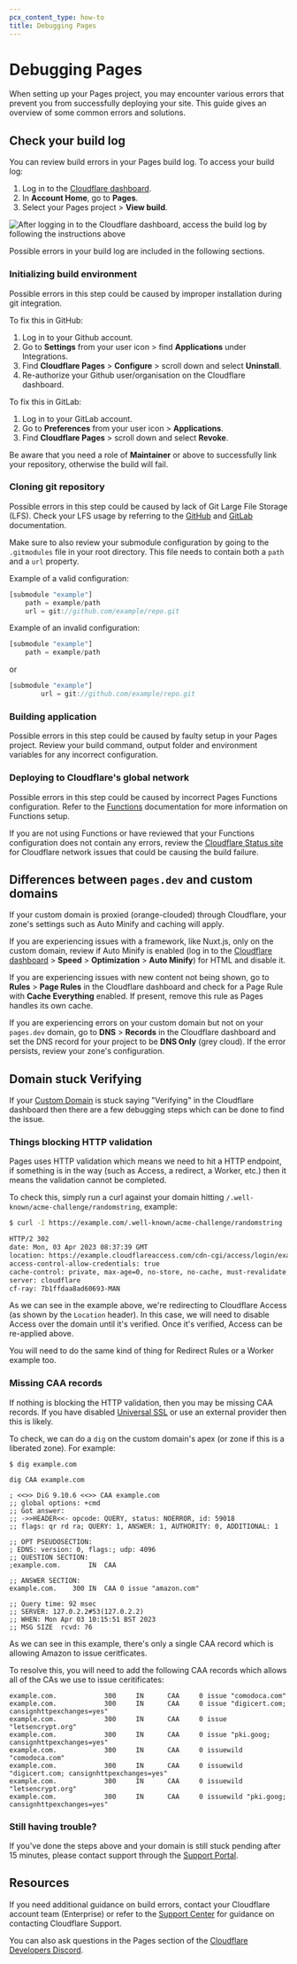 ```yaml
---
pcx_content_type: how-to
title: Debugging Pages
---
```


# Debugging Pages

When setting up your Pages project, you may encounter various errors that prevent you from successfully deploying your site. This guide gives an overview of some common errors and solutions.

## Check your build log

You can review build errors in your Pages build log. To access your build log:

1. Log in to the [Cloudflare dashboard](https://dash.cloudflare.com).
2. In **Account Home**, go to **Pages**.
3. Select your Pages project > **View build**.

![After logging in to the Cloudflare dashboard, access the build log by following the instructions above](../media/pages-build-log.png)

Possible errors in your build log are included in the following sections.

### Initializing build environment

Possible errors in this step could be caused by improper installation during git integration.

To fix this in GitHub:
1. Log in to your Github account.
2. Go to **Settings**  from your user icon > find **Applications** under Integrations.
3. Find **Cloudflare Pages** > **Configure** > scroll down and select **Uninstall**.
4. Re-authorize your Github user/organisation on the Cloudflare dashboard.

To fix this in GitLab:
1. Log in to your GitLab account.
2. Go to **Preferences** from your user icon > **Applications**.
3. Find **Cloudflare Pages** > scroll down and select **Revoke**.

Be aware that you need a role of **Maintainer** or above to successfully link your repository, otherwise the build will fail.

### Cloning git repository

Possible errors in this step could be caused by lack of Git Large File Storage (LFS). Check your LFS usage by referring to the [GitHub](https://docs.github.com/en/billing/managing-billing-for-git-large-file-storage/viewing-your-git-large-file-storage-usage) and [GitLab](https://docs.gitlab.com/ee/topics/git/lfs/) documentation.

Make sure to also review your submodule configuration by going to the `.gitmodules` file in your root directory. This file needs to contain both a `path` and a `url` property.

Example of a valid configuration:

```js
[submodule "example"]
	path = example/path
	url = git://github.com/example/repo.git
```

Example of an invalid configuration:

```js
[submodule "example"]
	path = example/path
```
or
```js
[submodule "example"]
        url = git://github.com/example/repo.git
```

### Building application

Possible errors in this step could be caused by faulty setup in your Pages project. Review your build command, output folder and environment variables for any incorrect configuration.

### Deploying to Cloudflare's global network

Possible errors in this step could be caused by incorrect Pages Functions configuration. Refer to the [Functions](/pages/platform/functions/) documentation for more information on Functions setup.

If you are not using Functions or have reviewed that your Functions configuration does not contain any errors, review the [Cloudflare Status site](https://www.cloudflarestatus.com/) for Cloudflare network issues that could be causing the build failure.

## Differences between `pages.dev` and custom domains

If your custom domain is proxied (orange-clouded) through Cloudflare, your zone's settings such as Auto Minify and caching will apply.

If you are experiencing issues with a framework, like Nuxt.js, only on the custom domain, review if Auto Minify is enabled (log in to the [Cloudflare dashboard](https://dash.cloudflare.com/login) > **Speed** > **Optimization** > **Auto Minify**) for HTML and disable it.

If you are experiencing issues with new content not being shown, go to **Rules** > **Page Rules** in the Cloudflare dashboard and check for a Page Rule with **Cache Everything** enabled. If present, remove this rule as Pages handles its own cache.

If you are experiencing errors on your custom domain but not on your `pages.dev` domain, go to **DNS** > **Records** in the Cloudflare dashboard and set the DNS record for your project to be **DNS Only** (grey cloud). If the error persists, review your zone's configuration.

## Domain stuck Verifying

If your [Custom Domain](/pages/platform/custom-domains/) is stuck saying "Verifying" in the Cloudflare dashboard then there are a few debugging steps which can be done to find the issue.

### Things blocking HTTP validation

Pages uses HTTP validation which means we need to hit a HTTP endpoint, if something is in the way (such as Access, a redirect, a Worker, etc.) then it means the validation cannot be completed.

To check this, simply run a curl against your domain hitting `/.well-known/acme-challenge/randomstring`, example:
```sh
$ curl -I https://example.com/.well-known/acme-challenge/randomstring

HTTP/2 302
date: Mon, 03 Apr 2023 08:37:39 GMT
location: https://example.cloudflareaccess.com/cdn-cgi/access/login/example.com?kid=...&redirect_url=%2F.well-known%2Facme-challenge%2F...
access-control-allow-credentials: true
cache-control: private, max-age=0, no-store, no-cache, must-revalidate, post-check=0, pre-check=0
server: cloudflare
cf-ray: 7b1ffdaa8ad60693-MAN
```

As we can see in the example above, we're redirecting to Cloudflare Access (as shown by the `Location` header). In this case, we will need to disable Access over the domain until it's verified. Once it's verified, Access can be re-applied above.

You will need to do the same kind of thing for Redirect Rules or a Worker example too.

### Missing CAA records

If nothing is blocking the HTTP validation, then you may be missing CAA records. If you have disabled [Universal SSL](/ssl/edge-certificates/universal-ssl/) or use an external provider then this is likely.

To check, we can do a `dig` on the custom domain's apex (or zone if this is a liberated zone). For example:

```
$ dig example.com

dig CAA example.com

; <<>> DiG 9.10.6 <<>> CAA example.com
;; global options: +cmd
;; Got answer:
;; ->>HEADER<<- opcode: QUERY, status: NOERROR, id: 59018
;; flags: qr rd ra; QUERY: 1, ANSWER: 1, AUTHORITY: 0, ADDITIONAL: 1

;; OPT PSEUDOSECTION:
; EDNS: version: 0, flags:; udp: 4096
;; QUESTION SECTION:
;example.com.		IN	CAA

;; ANSWER SECTION:
example.com.	300	IN	CAA	0 issue "amazon.com"

;; Query time: 92 msec
;; SERVER: 127.0.2.2#53(127.0.2.2)
;; WHEN: Mon Apr 03 10:15:51 BST 2023
;; MSG SIZE  rcvd: 76
```

As we can see in this example, there's only a single CAA record which is allowing Amazon to issue ceritficates.

To resolve this, you will need to add the following CAA records which allows all of the CAs we use to issue ceritificates:
```
example.com.            300     IN      CAA     0 issue "comodoca.com"
example.com.            300     IN      CAA     0 issue "digicert.com; cansignhttpexchanges=yes"
example.com.            300     IN      CAA     0 issue "letsencrypt.org"
example.com.            300     IN      CAA     0 issue "pki.goog; cansignhttpexchanges=yes"
example.com.            300     IN      CAA     0 issuewild "comodoca.com"
example.com.            300     IN      CAA     0 issuewild "digicert.com; cansignhttpexchanges=yes"
example.com.            300     IN      CAA     0 issuewild "letsencrypt.org"
example.com.            300     IN      CAA     0 issuewild "pki.goog; cansignhttpexchanges=yes"
```

### Still having trouble?

If you've done the steps above and your domain is still stuck pending after 15 minutes, please contact support through the [Support Portal](https://dash.cloudflare.com/?to=/:account/support).

## Resources

If you need additional guidance on build errors, contact your Cloudflare account team (Enterprise) or refer to the [Support Center](https://support.cloudflare.com/hc/en-us/articles/200172476-Contacting-Cloudflare-Support) for guidance on contacting Cloudflare Support.

You can also ask questions in the Pages section of the [Cloudflare Developers Discord](https://discord.com/invite/cloudflaredev).

